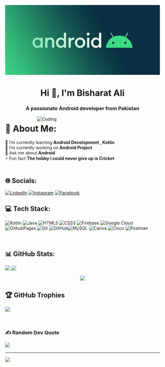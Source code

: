 <div align="center">
    <img src="https://raw.githubusercontent.com/engineer-bisharat-ali/Assets/main/android-developer7.jpg" alt="logo">
</div>


<h1 align="center">Hi 👋, I'm Bisharat Ali</h1>
<h3 align="center">A passionate Android developer from Pakistan</h3> 

<img align="right" alt="Coding" width="400" src="https://cdn.dribbble.com/users/1059583/screenshots/4171367/coding-freak.gif">

# 💫 About Me: 
🌱 I’m currently learning **Android Development , Kotlin** <br>🔭 I’m currently working on **Android Project** <br>💬 Ask me about **Android** <br>⚡ Fun fact **The hobby I could never give up is Cricket**
<br>
<br>

## 🌐 Socials:
[![LinkedIn](https://img.shields.io/badge/LinkedIn-%230077B5.svg?logo=linkedin&logoColor=white)](https://linkedin.com/in/https://www.linkedin.com/in/bisharat-ali/)  [![Instagram](https://img.shields.io/badge/Instagram-%23E4405F.svg?logo=Instagram&logoColor=white)](https://instagram.com/https://www.instagram.com/bisharat__ali_/) 
 [![Facebook](https://img.shields.io/badge/Facebook-%231877F2.svg?logo=Facebook&logoColor=white)](https://facebook.com/https://www.facebook.com/profile.php?id=100014060622443)
 <br>
 
## 💻 Tech Stack:
 ![Kotlin](https://img.shields.io/badge/kotlin-%237F52FF.svg?style=for-the-badge&logo=kotlin&logoColor=white) ![Java](https://img.shields.io/badge/java-%23ED8B00.svg?style=for-the-badge&logo=openjdk&logoColor=white)  ![HTML5](https://img.shields.io/badge/html5-%23E34F26.svg?style=for-the-badge&logo=html5&logoColor=white) ![CSS3](https://img.shields.io/badge/css3-%231572B6.svg?style=for-the-badge&logo=css3&logoColor=white) ![Firebase](https://img.shields.io/badge/firebase-a08021?style=for-the-badge&logo=firebase&logoColor=ffcd34)  ![Google Cloud](https://img.shields.io/badge/GoogleCloud-%234285F4.svg?style=for-the-badge&logo=google-cloud&logoColor=white) ![GithubPages](https://img.shields.io/badge/github%20pages-121013?style=for-the-badge&logo=github&logoColor=white) ![Git](https://img.shields.io/badge/git-%23F05033.svg?style=for-the-badge&logo=git&logoColor=white) ![GitHub](https://img.shields.io/badge/github-%23121011.svg?style=for-the-badge&logo=github&logoColor=white)![MySQL](https://img.shields.io/badge/mysql-4479A1.svg?style=for-the-badge&logo=mysql&logoColor=white) ![Canva](https://img.shields.io/badge/Canva-%2300C4CC.svg?style=for-the-badge&logo=Canva&logoColor=white)  ![Cisco](https://img.shields.io/badge/cisco-%23049fd9.svg?style=for-the-badge&logo=cisco&logoColor=black) ![Postman](https://img.shields.io/badge/Postman-FF6C37?style=for-the-badge&logo=postman&logoColor=white)

 <br>
 
## 📊 GitHub Stats:
![](https://github-readme-stats.vercel.app/api/top-langs/?username=engineer-bisharat-ali&theme=default&hide_border=false&include_all_commits=false&count_private=false&layout=compact)
![](https://github-readme-stats.vercel.app/api?username=engineer-bisharat-ali&theme=default&hide_border=false&include_all_commits=false&count_private=false)

<p align="center">
  <img src="https://github-readme-streak-stats.herokuapp.com/?user=engineer-bisharat-ali&theme=default&hide_border=false">
</p>
<!-- ![](https://github-readme-streak-stats.herokuapp.com/?user=engineer-bisharat-ali&theme=default&hide_border=false) -->




## 🏆 GitHub Trophies
![](https://github-profile-trophy.vercel.app/?username=engineer-bisharat-ali&theme=oldie&no-frame=false&no-bg=false&margin-w=4)

<br>

### ✍️ Random Dev Quote
![](https://quotes-github-readme.vercel.app/api?type=horizontal&theme=light)

---
[![](https://visitcount.itsvg.in/api?id=engineer-bisharat-ali&icon=0&color=0)](https://visitcount.itsvg.in)

<!-- Proudly created with GPRM ( https://gprm.itsvg.in ) -->
